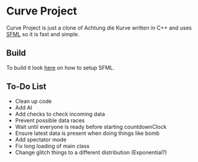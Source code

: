 Curve Project
===================
Curve Project is just a clone of Achtung die Kurve written in C++ and uses [SFML](https://github.com/LaurentGomila/SFML) so it is fast and simple.

Build
-------
To build it look [here](http://sfml-dev.org/tutorials/) on how to setup SFML.

To-Do List
----------------------------
* Clean up code
* Add AI
* Add checks to check incoming data
* Prevent possible data races
* Wait until everyone is ready before starting countdownClock
* Ensure latest data is present when doing things like bomb
* Add spectator mode
* Fix long loading of main class
* Change glitch things to a different distribution (Exponential?)
